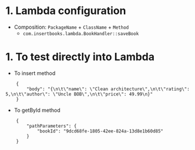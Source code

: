 # 1. Lambda configuration

- Composition: `PackageName` + `ClassName` + `Method`
  - `com.insertbooks.lambda.BookHandler::saveBook`

# 1. To test directly into Lambda

- To insert method

```
	{
		"body": "{\n\t\"name\": \"Clean architecture\",\n\t\"rating\": 5,\n\t\"author\": \"Uncle BOB\",\n\t\"price\": 49.99\n}"
	}
```

- To getById method

```
	{
		"pathParameters": {
			"bookId": "9dcd68fe-1805-42ee-824a-13d8e1b60d85"
		}
	}
```
